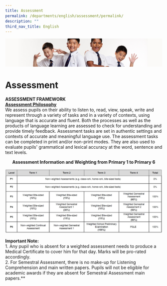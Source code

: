 ```yaml
---
title: Assessment
permalink: /departments/english/assessment/permalink/
description: ""
third_nav_title: English
---
```

![](/images/Sub-banner2.jpg)

Assessment
==========

**ASSESSMENT FRAMEWORK**<br>
<b><u>**Assessment Philosophy**</b></u><br>
We assess pupils on their ability to listen to, read, view, speak, write and represent through a variety of tasks and in a variety of contexts, using language that is accurate and fluent. Both the processes as well as the products of language learning are assessed to check for understanding and provide timely feedback. Assessment tasks are set in authentic settings and contexts of accurate and meaningful language use. The assessment tasks can be completed in print and/or non-print modes. They are also used to evaluate pupils' grammatical and lexical accuracy at the word, sentence and text levels.


<center><b>Assessment Information and Weighting from Primary 1 to Primary 6</b></center>

![](/images/Assessment%20Information.jpg)

**Important Note:**<br>
1\.  Any pupil who is absent for a weighted assessment needs to produce a Medical Certificate to cover him for that day. Marks will be pro-rated accordingly.<br>
2\.  For Semestral Assessment, there is no make-up for Listening Comprehension and main written papers. Pupils will not be eligible for academic awards if they are absent for Semestral Assessment main papers.**